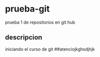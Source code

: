 # prueba-git
prueba 1 de repositorios en git hub
## descripcion 
iniciando el curso de git
##atenciojkghsdjhjk
